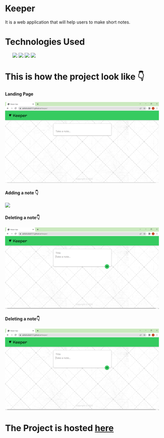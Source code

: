 <h1>Keeper</h1>
<p>It is a web application that will help users to make short notes.</p>

<h1>Technologies Used</h1>
<ul>
  <img src="https://img.shields.io/badge/React-20232A?style=for-the-badge&logo=react&logoColor=61DAFB" />
  <img src="https://img.shields.io/badge/HTML5-E34F26?style=for-the-badge&logo=html5&logoColor=white" />
  <img src="https://img.shields.io/badge/CSS3-1572B6?style=for-the-badge&logo=css3&logoColor=white" />
  <img src="https://img.shields.io/badge/JavaScript-323330?style=for-the-badge&logo=javascript&logoColor=F7DF1E" />
</ul>
<h1>This is how the project look like 👇</h1>
<h4>Landing Page</h4>
<img src="Screenshots/Landing.png"/>
<h4>Adding a note 👇</h4>
<img src="Screenshots/SS1.png"/>
<h4>Deleting a note👇</h4>
<img src="Screenshots/SS2.png"/>
<h4>Deleting a note👇</h4>
<img src="Screenshots/SS2.png"/>

<h1>The Project is hosted <a href="https://aditishukla0111.github.io/Keeper/">here</a></h1>
  
